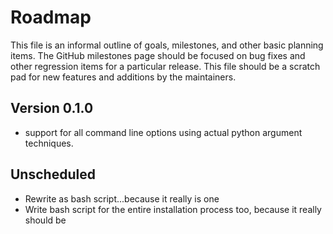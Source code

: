 # Roadmap
This file is an informal outline of goals, milestones, and other basic planning
items. The GitHub milestones page should be focused on bug fixes and other
regression items for a particular release. This file should be a scratch pad for
new features and additions by the maintainers.

## Version 0.1.0
* support for all command line options using actual python argument techniques.

## Unscheduled
* Rewrite as bash script...because it really is one
* Write bash script for the entire installation process too, because it really
  should be
